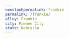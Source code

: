 ```yaml
---
﻿nonslashpermalink: frankie
permalink: /frankie/
alley: Frankie
city: Pawnee City
state: Nebraska
---
```

